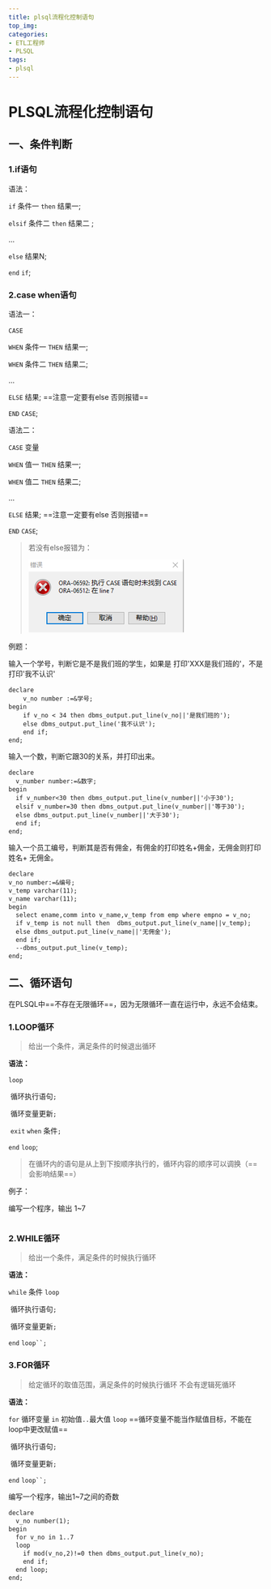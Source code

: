 ```yaml
---
title: plsql流程化控制语句
top_img: 
categories: 
- ETL工程师
- PLSQL
tags:
- plsql
---
```


# PLSQL流程化控制语句

## 一、条件判断

### 1.if语句

语法：

`if` 条件一 `then` 结果一;

`elsif` 条件二 `then` 结果二 ;

...

`else` 结果N;

`end` `if`;



### 2.case when语句

语法一：

`CASE`

`WHEN` 条件一 `THEN` 结果一;    

`WHEN` 条件二 `THEN` 结果二;    

...    

`ELSE` 结果;           ==注意一定要有else 否则报错== 

`END` `CASE`;





语法二：

`CASE` 变量

`WHEN` 值一 `THEN` 结果一;    

`WHEN` 值二 `THEN` 结果二;    

...    

`ELSE` 结果;           ==注意一定要有else 否则报错== 

`END` `CASE`;

> 若没有else报错为：
>
> ![uTools_1660527749017](20.PLSQL流程控制/uTools_1660527749017.png)







例题：

输入一个学号，判断它是不是我们班的学生，如果是 打印'XXX是我们班的'，不是打印'我不认识'

```plsql
declare
	v_no number :=&学号;
begin
	if v_no < 34 then dbms_output.put_line(v_no||'是我们班的');
	else dbms_output.put_line('我不认识');
	end if;
end;
```

输入一个数，判断它跟30的关系，并打印出来。

```plsql
declare
  v_number number:=&数字;
begin
  if v_number<30 then dbms_output.put_line(v_number||'小于30');
  elsif v_number=30 then dbms_output.put_line(v_number||'等于30');
  else dbms_output.put_line(v_number||'大于30');
  end if;
end;
```

输入一个员工编号，判断其是否有佣金，有佣金的打印姓名+佣金，无佣金则打印 姓名+ 无佣金。

```plsql
declare
v_no number:=&编号;
v_temp varchar(11);
v_name varchar(11);
begin
  select ename,comm into v_name,v_temp from emp where empno = v_no;
  if v_temp is not null then  dbms_output.put_line(v_name||v_temp);
  else dbms_output.put_line(v_name||'无佣金');
  end if;
  --dbms_output.put_line(v_temp);
end; 
```





## 二、循环语句



在PLSQL中==不存在无限循环==，因为无限循环一直在运行中，永远不会结束。

### 1.LOOP循环

> 给出一个条件，满足条件的时候退出循环
>

**语法：**

`loop`

​	循环执行语句`;`

​	循环变量更新`;`

​	`exit` `when` 条件`;`

`end` `loop`;

> 在循环内的语句是从上到下按顺序执行的，循环内容的顺序可以调换（==会影响结果==）
>



例子：

编写一个程序，输出 1~7

```plsql

```





### 2.WHILE循环

> 给出一个条件，满足条件的时候执行循环

**语法：**

`while` 条件  `loop`

​	循环执行语句`;`

​	循环变量更新`;`

`end` `loop``;`







### 3.FOR循环

> 给定循环的取值范围，满足条件的时候执行循环  不会有逻辑死循环

**语法：**

`for` 循环变量 `in` 初始值`..`最大值 `loop`         ==循环变量不能当作赋值目标，不能在loop中更改赋值==

​	循环执行语句`;`

​	循环变量更新`;`

`end` `loop``;`

 

编写一个程序，输出1~7之间的奇数

```plsql
declare
  v_no number(1);
begin
  for v_no in 1..7 
  loop
    if mod(v_no,2)!=0 then dbms_output.put_line(v_no);
    end if;
  end loop;
end;
```

